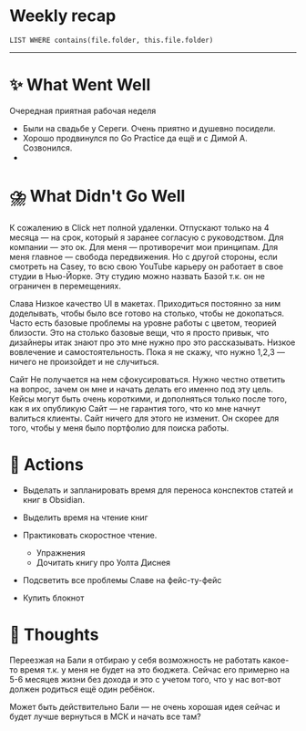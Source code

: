 # Weekly recap
``` dataview
LIST WHERE contains(file.folder, this.file.folder)

```



---
# ✨ What Went Well

Очередная приятная рабочая неделя

- Были на свадьбе у Сереги. Очень приятно и душевно посидели. 
- Хорошо продвинулся по Go Practice да ещё и с Димой А. Созвонился.
- 


#  ⛈️ What Didn't Go Well

К сожалению в Click нет полной удаленки. Отпускают только на 4 месяца — на срок, который я заранее согласую с руководством. 
Для компании — это ок. Для меня — противоречит мои принципам. Для меня главное — свобода передвижения. 
Но с другой стороны, если смотреть на Casey, то всю свою YouTube карьеру он работает в свое студии в Нью-Йорке. Эту студию можно назвать Базой т.к. он не ограничен в перемещениях. 

Слава
Низкое качество UI в макетах. Приходиться постоянно за ним доделывать, чтобы было все готово на столько, чтобы не докопаться. Часто есть базовые проблемы на уровне работы с цветом, теорией близости. 
Это на столько базовые вещи, что я просто привык, что дизайнеры итак знают про это мне нужно про это рассказывать.
Низкое вовлечение и самостоятельность. Пока я не скажу, что нужно 1,2,3 — ничего не произойдет и не случиться. 

Сайт
Не получается на нем сфокусироваться. 
Нужно честно ответить на вопрос, зачем он мне и начать делать его именно под эту цель. 
Кейсы могут быть очень короткими, и дополняться только после того, как я их опубликую
Сайт — не гарантия того, что ко мне начнут валиться клиенты. Сайт ничего для этого не изменит. Он скорее для того, чтобы у меня было портфолио для поиска работы. 


# 💫 Actions

- Выделать и запланировать время для переноса конспектов статей и книг в Obsidian.
- Выделить время на чтение книг
- Практиковать скоростное чтение. 
	- Упражнения
	- Дочитать книгу про Уолта Диснея

- Подсветить все проблемы Славе на фейс-ту-фейс 

- Купить блокнот



# 🤔 Thoughts 

Переезжая на Бали я отбираю у себя возможность не работать какое-то время т.к. у меня не будет на это бюджета. Сейчас его примерно на 5-6 месяцев жизни без дохода и это с учетом того, что у нас вот-вот должен родиться ещё один ребёнок. 

Может быть действительно Бали — не очень хорошая идея сейчас и будет лучше вернуться в МСК и начать все там?




